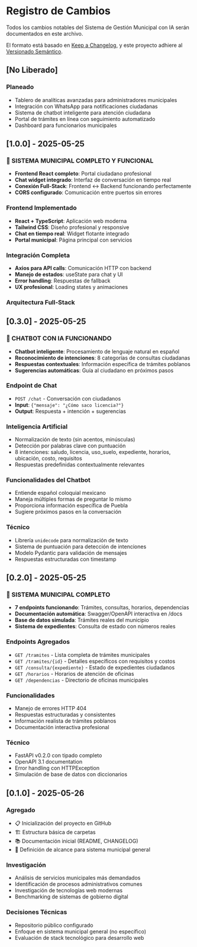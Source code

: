 # Registro de Cambios

Todos los cambios notables del Sistema de Gestión Municipal con IA serán documentados en este archivo.

El formato está basado en [Keep a Changelog](https://keepachangelog.com/es/1.0.0/),
y este proyecto adhiere al [Versionado Semántico](https://semver.org/lang/es/).

## [No Liberado]
### Planeado
- Tablero de analíticas avanzadas para administradores municipales
- Integración con WhatsApp para notificaciones ciudadanas
- Sistema de chatbot inteligente para atención ciudadana
- Portal de trámites en línea con seguimiento automatizado
- Dashboard para funcionarios municipales

## [1.0.0] - 2025-05-25
### 🚀 SISTEMA MUNICIPAL COMPLETO Y FUNCIONAL
- **Frontend React completo**: Portal ciudadano profesional
- **Chat widget integrado**: Interfaz de conversación en tiempo real
- **Conexión Full-Stack**: Frontend ↔ Backend funcionando perfectamente
- **CORS configurado**: Comunicación entre puertos sin errores

### Frontend Implementado
- **React + TypeScript**: Aplicación web moderna
- **Tailwind CSS**: Diseño profesional y responsive
- **Chat en tiempo real**: Widget flotante integrado
- **Portal municipal**: Página principal con servicios

### Integración Completa
- **Axios para API calls**: Comunicación HTTP con backend
- **Manejo de estados**: useState para chat y UI
- **Error handling**: Respuestas de fallback
- **UX profesional**: Loading states y animaciones

### Arquitectura Full-Stack



## [0.3.0] - 2025-05-25
### 🤖 CHATBOT CON IA FUNCIONANDO
- **Chatbot inteligente**: Procesamiento de lenguaje natural en español
- **Reconocimiento de intenciones**: 8 categorías de consultas ciudadanas
- **Respuestas contextuales**: Información específica de trámites poblanos
- **Sugerencias automáticas**: Guía al ciudadano en próximos pasos

### Endpoint de Chat
- `POST /chat` - Conversación con ciudadanos
- **Input**: `{"mensaje": "¿Cómo saco licencia?"}`
- **Output**: Respuesta + intención + sugerencias

### Inteligencia Artificial
- Normalización de texto (sin acentos, minúsculas)
- Detección por palabras clave con puntuación
- 8 intenciones: saludo, licencia, uso_suelo, expediente, horarios, ubicación, costo, requisitos
- Respuestas predefinidas contextualmente relevantes

### Funcionalidades del Chatbot
- Entiende español coloquial mexicano
- Maneja múltiples formas de preguntar lo mismo
- Proporciona información específica de Puebla
- Sugiere próximos pasos en la conversación

### Técnico
- Librería `unidecode` para normalización de texto
- Sistema de puntuación para detección de intenciones
- Modelo Pydantic para validación de mensajes
- Respuestas estructuradas con timestamp



## [0.2.0] - 2025-05-25
### 🚀 SISTEMA MUNICIPAL COMPLETO
- **7 endpoints funcionando**: Trámites, consultas, horarios, dependencias
- **Documentación automática**: Swagger/OpenAPI interactiva en /docs
- **Base de datos simulada**: Trámites reales del municipio
- **Sistema de expedientes**: Consulta de estado con números reales

### Endpoints Agregados
- `GET /tramites` - Lista completa de trámites municipales
- `GET /tramites/{id}` - Detalles específicos con requisitos y costos
- `GET /consulta/{expediente}` - Estado de expedientes ciudadanos
- `GET /horarios` - Horarios de atención de oficinas
- `GET /dependencias` - Directorio de oficinas municipales

### Funcionalidades
- Manejo de errores HTTP 404
- Respuestas estructuradas y consistentes
- Información realista de trámites poblanos
- Documentación interactiva profesional

### Técnico
- FastAPI v0.2.0 con tipado completo
- OpenAPI 3.1 documentation
- Error handling con HTTPException
- Simulación de base de datos con diccionarios


## [0.1.0] - 2025-05-26
### Agregado
- 📋 Inicialización del proyecto en GitHub
- 🏗️ Estructura básica de carpetas
- 📚 Documentación inicial (README, CHANGELOG)
- 🎯 Definición de alcance para sistema municipal general

### Investigación
- Análisis de servicios municipales más demandados
- Identificación de procesos administrativos comunes
- Investigación de tecnologías web modernas
- Benchmarking de sistemas de gobierno digital

### Decisiones Técnicas
- Repositorio público configurado
- Enfoque en sistema municipal general (no específico)
- Evaluación de stack tecnológico para desarrollo web

